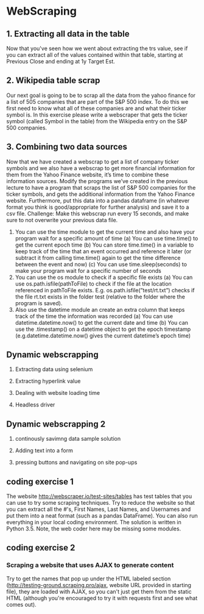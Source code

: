 # WebScraping

## 1. Extracting all data in the table

Now that you've seen how we went about extracting the trs value, see if you can extract all
of the values contained within that table, starting at Previous Close and ending at 1y Target
Est.

## 2. Wikipedia table scrap
Our next goal is going to be to scrap all the data from the yahoo finance for a list of 505
companies that are part of the S&P 500 index.
To do this we first need to know what all of these companies are and what their ticker symbol is.
In this exercise please write a webscraper that gets the ticker symbol (called Symbol in the
table) from the Wikipedia entry on the S&P 500 companies.


## 3. Combining two data sources

Now that we have created a webscrap to get a list of company ticker symbols and we also have
a webscrap to get more financial information for them from the Yahoo Finance website, it’s
time to combine these information sources.
Modify the programs we’ve created in the previous lecture to have a program that scraps
the list of S&P 500 companies for the ticker symbols, and gets the additional information from
the Yahoo Finance website.
Furthermore, put this data into a pandas dataframe (in whatever format you think is
good/appropriate for further analysis) and save it to a csv file.
Challenge:
Make this webscrap run every 15 seconds, and make sure to not overwrite your previous data file.
1. You can use the time module to get the current time and also have your program wait
for a specific amount of time
(a) You can use time.time() to get the current epoch time
(b) You can store time.time() in a variable to keep track of the time that an event
occurred and reference it later (or subtract it from calling time.time() again to get
the time difference between the event and now)
(c) You can use time.sleep(seconds) to make your program wait for a specific number of
seconds
2. You can use the os module to check if a specific file exists
(a) You can use os.path.isfile(pathToFile) to check if the file at the location referenced
in pathToFile exists.
E.g. os.path.isfile(”test/rt.txt”) checks if the file rt.txt exists in the folder test (relative to the folder where the program is saved).
3. Also use the datetime module an create an extra column that keeps track of the time the
information was recorded
(a) You can use datetime.datetime.now() to get the current date and time
(b) You can use the .timestamp() on a datetime object to get the epoch timestamp
(e.g.datetime.datetime.now() gives the current datetime’s epoch time)


## Dynamic webscrapping
1. Extracting data using selenium

2. Extracting hyperlink value

3. Dealing with website loading time

4. Headless driver

## Dynamic webscrapping 2

1. continously savimng data sample solution

2. Adding text into a form

3. pressing buttons and navigating on site pop-ups


## coding exercise 1

The website http://webscraper.io/test-sites/tables has test tables that you can use to try some scraping techniques. Try to reduce the website so that you can extract all the #'s, First Names, Last Names, and Usernames and put them into a neat format (such as a pandas DataFrame). You can also run everything in your local coding environment. The solution is written in Python 3.5. Note, the web coder here may be missing some modules.


## coding exercise 2

### Scraping a website that uses AJAX to generate content
Try to get the names that pop up under the HTML labeled section (http://testing-ground.scraping.pro/ajax, website URL provided in starting file), they are loaded with AJAX, so you can't just get them from the static HTML (although you're encouraged to try it with requests first and see what comes out).
